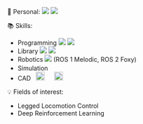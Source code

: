 :raising_hand: Personal:
<a href="mailto:chlgns202@korea.ac.kr" target="_blank"><img src="https://img.shields.io/badge/Gmail-EA4335?style=flat-square&logo=Gmail&logoColor=white"/></a>
<a href="https://rightful-jodhpur-42d.notion.site/TRo202-c14628292c50479e985e9e604f387496" target="_blank"><img src="https://img.shields.io/badge/Notion-000000?style=flat-square&logo=Notion&logoColor=white"/></a>



:books: Skills: 
- Programming <img src="https://img.shields.io/badge/Python-3776AB?style=flat&logo=Python&logoColor=white"> <img src="https://img.shields.io/badge/C++-00599C?style=flat&logo=C++&logoColor=white">
- Library <img src="https://img.shields.io/badge/TensorFlow-FF6F00?style=flat&logo=TensorFlow&logoColor=white"> <img src="https://img.shields.io/badge/Keras-D00000?style=flat&logo=Keras&logoColor=white">
- Robotics <img src="https://img.shields.io/badge/ROS-22314E?style=flat&logo=ROS&logoColor=white"> (ROS 1 Melodic, ROS 2 Foxy)
- Simulation 
    <code>
    	<img height="17" 
        src="https://gazebosim.org/assets/icon/android-icon-192x192.png" 
        style="max-width: 100%;">
     </code>&nbsp;
    <code>
    	<img height="12" 
        src="https://moveit.ros.org/assets/logo/moveit_logo-white.png" 
        style="max-width: 50%;">
     </code>    
- CAD 
    <code>
    	<img height="20" 
        src="https://www.nicepng.com/png/detail/935-9356546_autodesk-fusion-360-logo-nt-number.png" 
        style="max-width: 100%;">
     </code>&nbsp;
    <code>
    	<img height="20" 
        src="https://getlogovector.com/wp-content/uploads/2020/03/creo-3d-cad-software-logo-vector.png" 
        style="max-width: 100%;">
     </code> 
  
  



:bulb: Fields of interest:
- Legged Locomotion Control
- Deep Reinforcement Learning




